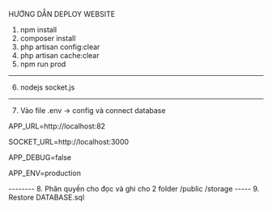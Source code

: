 HƯỚNG DẪN DEPLOY WEBSITE

1. npm install
2. composer install
3. php artisan config:clear
4. php artisan cache:clear
5. npm run prod
------
6. nodejs socket.js 
-----
7. Vào file .env -> config và connect database
<p>APP_URL=http://localhost:82</p>
<p>SOCKET_URL=http://localhost:3000</p>
<p>APP_DEBUG=false</p>
<p>APP_ENV=production</p>
--------
8. Phân quyền cho đọc và ghi cho 2 folder
/public
/storage
-----
9. Restore DATABASE.sql
